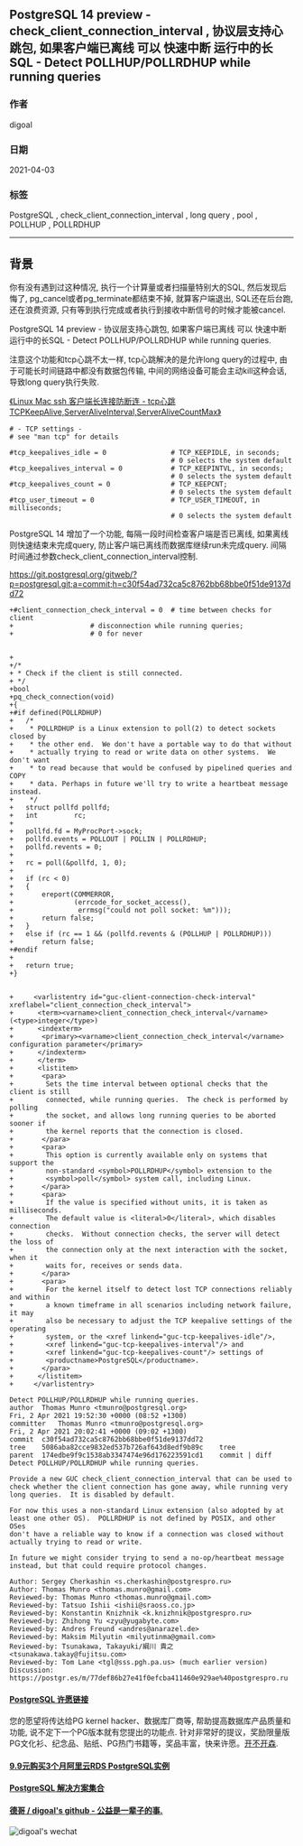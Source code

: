 ## PostgreSQL 14 preview - check_client_connection_interval , 协议层支持心跳包, 如果客户端已离线 可以 快速中断 运行中的长SQL - Detect POLLHUP/POLLRDHUP while running queries  
  
### 作者  
digoal  
  
### 日期  
2021-04-03   
  
### 标签  
PostgreSQL , check_client_connection_interval , long query , pool , POLLHUP , POLLRDHUP    
  
----  
  
## 背景  
你有没有遇到过这种情况, 执行一个计算量或者扫描量特别大的SQL, 然后发现后悔了, pg_cancel或者pg_terminate都结束不掉, 就算客户端退出, SQL还在后台跑, 还在浪费资源, 只有等到执行完成或者执行到接收中断信号的时候才能被cancel.    
  
PostgreSQL 14 preview - 协议层支持心跳包, 如果客户端已离线 可以 快速中断运行中的长SQL - Detect POLLHUP/POLLRDHUP while running queries.  
  
注意这个功能和tcp心跳不太一样, tcp心跳解决的是允许long query的过程中, 由于可能长时间链路中都没有数据包传输, 中间的网络设备可能会主动kill这种会话, 导致long query执行失败.  
  
[《Linux Mac ssh 客户端长连接防断连 - tcp心跳 TCPKeepAlive,ServerAliveInterval,ServerAliveCountMax》](../202101/20210130_06.md)    
  
```  
# - TCP settings -  
# see "man tcp" for details  
  
#tcp_keepalives_idle = 0                # TCP_KEEPIDLE, in seconds;  
                                        # 0 selects the system default  
#tcp_keepalives_interval = 0            # TCP_KEEPINTVL, in seconds;  
                                        # 0 selects the system default  
#tcp_keepalives_count = 0               # TCP_KEEPCNT;  
                                        # 0 selects the system default  
#tcp_user_timeout = 0                   # TCP_USER_TIMEOUT, in milliseconds;  
                                        # 0 selects the system default  
```  
  
PostgreSQL 14 增加了一个功能, 每隔一段时间检查客户端是否已离线, 如果离线则快速结束未完成query, 防止客户端已离线而数据库继续run未完成query. 间隔时间通过参数check_client_connection_interval控制.  
  
https://git.postgresql.org/gitweb/?p=postgresql.git;a=commit;h=c30f54ad732ca5c8762bb68bbe0f51de9137dd72  
  
```  
+#client_connection_check_interval = 0  # time between checks for client  
+                   # disconnection while running queries;  
+                   # 0 for never  
  
  
+  
+/*  
+ * Check if the client is still connected.  
+ */  
+bool  
+pq_check_connection(void)  
+{  
+#if defined(POLLRDHUP)  
+   /*  
+    * POLLRDHUP is a Linux extension to poll(2) to detect sockets closed by  
+    * the other end.  We don't have a portable way to do that without  
+    * actually trying to read or write data on other systems.  We don't want  
+    * to read because that would be confused by pipelined queries and COPY  
+    * data. Perhaps in future we'll try to write a heartbeat message instead.  
+    */  
+   struct pollfd pollfd;  
+   int         rc;  
+  
+   pollfd.fd = MyProcPort->sock;  
+   pollfd.events = POLLOUT | POLLIN | POLLRDHUP;  
+   pollfd.revents = 0;  
+  
+   rc = poll(&pollfd, 1, 0);  
+  
+   if (rc < 0)  
+   {  
+       ereport(COMMERROR,  
+               (errcode_for_socket_access(),  
+                errmsg("could not poll socket: %m")));  
+       return false;  
+   }  
+   else if (rc == 1 && (pollfd.revents & (POLLHUP | POLLRDHUP)))  
+       return false;  
+#endif  
+  
+   return true;  
+}  
  
  
+     <varlistentry id="guc-client-connection-check-interval" xreflabel="client_connection_check_interval">  
+      <term><varname>client_connection_check_interval</varname> (<type>integer</type>)  
+      <indexterm>  
+       <primary><varname>client_connection_check_interval</varname> configuration parameter</primary>  
+      </indexterm>  
+      </term>  
+      <listitem>  
+       <para>  
+        Sets the time interval between optional checks that the client is still  
+        connected, while running queries.  The check is performed by polling  
+        the socket, and allows long running queries to be aborted sooner if  
+        the kernel reports that the connection is closed.  
+       </para>  
+       <para>  
+        This option is currently available only on systems that support the  
+        non-standard <symbol>POLLRDHUP</symbol> extension to the  
+        <symbol>poll</symbol> system call, including Linux.  
+       </para>  
+       <para>  
+        If the value is specified without units, it is taken as milliseconds.  
+        The default value is <literal>0</literal>, which disables connection  
+        checks.  Without connection checks, the server will detect the loss of  
+        the connection only at the next interaction with the socket, when it  
+        waits for, receives or sends data.  
+       </para>  
+       <para>  
+        For the kernel itself to detect lost TCP connections reliably and within  
+        a known timeframe in all scenarios including network failure, it may  
+        also be necessary to adjust the TCP keepalive settings of the operating  
+        system, or the <xref linkend="guc-tcp-keepalives-idle"/>,  
+        <xref linkend="guc-tcp-keepalives-interval"/> and  
+        <xref linkend="guc-tcp-keepalives-count"/> settings of  
+        <productname>PostgreSQL</productname>.  
+       </para>  
+      </listitem>  
+     </varlistentry>  
  
Detect POLLHUP/POLLRDHUP while running queries.  
author	Thomas Munro <tmunro@postgresql.org>	  
Fri, 2 Apr 2021 19:52:30 +0000 (08:52 +1300)  
committer	Thomas Munro <tmunro@postgresql.org>	  
Fri, 2 Apr 2021 20:02:41 +0000 (09:02 +1300)  
commit	c30f54ad732ca5c8762bb68bbe0f51de9137dd72  
tree	5086aba82cce9832ed537b726af643d8edf9b89c	tree  
parent	174edbe9f9c1538ab3347474e96d176223591cd1	commit | diff  
Detect POLLHUP/POLLRDHUP while running queries.  
  
Provide a new GUC check_client_connection_interval that can be used to  
check whether the client connection has gone away, while running very  
long queries.  It is disabled by default.  
  
For now this uses a non-standard Linux extension (also adopted by at  
least one other OS).  POLLRDHUP is not defined by POSIX, and other OSes  
don't have a reliable way to know if a connection was closed without  
actually trying to read or write.  
  
In future we might consider trying to send a no-op/heartbeat message  
instead, but that could require protocol changes.  
  
Author: Sergey Cherkashin <s.cherkashin@postgrespro.ru>  
Author: Thomas Munro <thomas.munro@gmail.com>  
Reviewed-by: Thomas Munro <thomas.munro@gmail.com>  
Reviewed-by: Tatsuo Ishii <ishii@sraoss.co.jp>  
Reviewed-by: Konstantin Knizhnik <k.knizhnik@postgrespro.ru>  
Reviewed-by: Zhihong Yu <zyu@yugabyte.com>  
Reviewed-by: Andres Freund <andres@anarazel.de>  
Reviewed-by: Maksim Milyutin <milyutinma@gmail.com>  
Reviewed-by: Tsunakawa, Takayuki/綱川 貴之 <tsunakawa.takay@fujitsu.com>  
Reviewed-by: Tom Lane <tgl@sss.pgh.pa.us> (much earlier version)  
Discussion: https://postgr.es/m/77def86b27e41f0efcba411460e929ae%40postgrespro.ru  
```  
    
  
#### [PostgreSQL 许愿链接](https://github.com/digoal/blog/issues/76 "269ac3d1c492e938c0191101c7238216")
您的愿望将传达给PG kernel hacker、数据库厂商等, 帮助提高数据库产品质量和功能, 说不定下一个PG版本就有您提出的功能点. 针对非常好的提议，奖励限量版PG文化衫、纪念品、贴纸、PG热门书籍等，奖品丰富，快来许愿。[开不开森](https://github.com/digoal/blog/issues/76 "269ac3d1c492e938c0191101c7238216").  
  
  
#### [9.9元购买3个月阿里云RDS PostgreSQL实例](https://www.aliyun.com/database/postgresqlactivity "57258f76c37864c6e6d23383d05714ea")
  
  
#### [PostgreSQL 解决方案集合](https://yq.aliyun.com/topic/118 "40cff096e9ed7122c512b35d8561d9c8")
  
  
#### [德哥 / digoal's github - 公益是一辈子的事.](https://github.com/digoal/blog/blob/master/README.md "22709685feb7cab07d30f30387f0a9ae")
  
  
![digoal's wechat](../pic/digoal_weixin.jpg "f7ad92eeba24523fd47a6e1a0e691b59")
  

